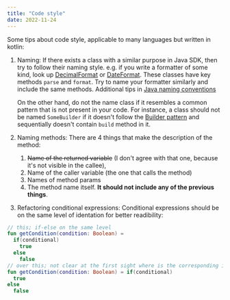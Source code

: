 ```yaml
---
title: "Code style"
date: 2022-11-24
---
```


Some tips about code style, applicable to many languages but written in kotlin:

1. Naming:
  If there exists a class with a similar purpose in Java SDK, then try to follow their naming style. e.g. if you write a formatter of some kind,
look up [DecimalFormat](https://docs.oracle.com/en/java/javase/20/docs/api/java.base/java/text/DecimalFormat.html)
or [DateFormat](https://docs.oracle.com/en/java/javase/17/docs/api/java.base/java/text/DateFormat.html). These classes have key methods
 `parse` and `format`. Try to name your formatter similarly and include the same methods.
   Additional tips in [Java naming conventions](https://www.oracle.com/java/technologies/javase/codeconventions-namingconventions.html)
   
   On the other hand, do not the name class if it resembles a common pattern that is not present in your code. For instance, a class
   should not be named `SomeBuilder` if it doesn't follow the [Builder pattern](https://en.wikipedia.org/wiki/Builder_pattern) and sequentially doesn't contain `build` method in it.

2. Naming methods:
   There are 4 things that make the description of the method:
   1. ~~Name of the returned variable~~ (I don't agree with that one, because it's not visible in the callee),
   2. Name of the caller variable (the one that calls the method)
   3. Names of method params
   4. The method name itself. **It should not include any of the previous things**.

3. Refactoring conditional expressions:
Conditional expressions should be on the same level of identation for better readibility:
```kt
// this; if-else on the same level
fun getCondition(condition: Boolean) =
  if(conditional)
    true
  else
    false
// over this; not clear at the first sight where is the corresponding if
fun getCondition(condition: Boolean) = if(conditional)
  true
else
  false

```
